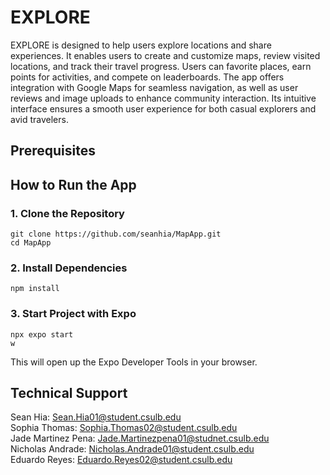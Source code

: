 # EXPLORE
EXPLORE is designed to help users explore locations and share experiences. It enables users to create and customize maps, review visited locations, and track their travel progress. Users can favorite places, earn points for activities, and compete on leaderboards. The app offers integration with Google Maps for seamless navigation, as well as user reviews and image uploads to enhance community interaction. Its intuitive interface ensures a smooth user experience for both casual explorers and avid travelers.

## Prerequisites
## How to Run the App
### 1. Clone the Repository
```
git clone https://github.com/seanhia/MapApp.git
cd MapApp
```
### 2. Install Dependencies
```
npm install
```
### 3. Start Project with Expo 
```
npx expo start
w
```
This will open up the Expo Developer Tools in your browser.

## Technical Support
Sean Hia: Sean.Hia01@student.csulb.edu \
Sophia Thomas: Sophia.Thomas02@student.csulb.edu \
Jade Martinez Pena: Jade.Martinezpena01@studnet.csulb.edu \
Nicholas Andrade: Nicholas.Andrade01@student.csulb.edu \
Eduardo Reyes: Eduardo.Reyes02@student.csulb.edu 
